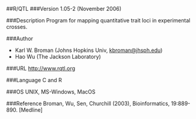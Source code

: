 ##R/QTL
###Version
1.05-2 (November 2006)

###Description
Program for mapping quantitative trait loci in experimental crosses.

###Author
* Karl W. Broman (Johns Hopkins Univ, kbroman@jhsph.edu)
* Hao Wu (The Jackson Laboratory)

###URL
http://www.rqtl.org

###Language
C and R

###OS
UNIX, MS-Windows, MacOS

###Reference
Broman, Wu, Sen, Churchill (2003), Bioinformatics, 19:889-890\. [Medline]


